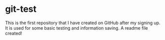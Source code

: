 # git-test
This is  the first repository that I  have created on GitHub after my signing up. It is used for some basic testing and information saving.
A readme file created!

